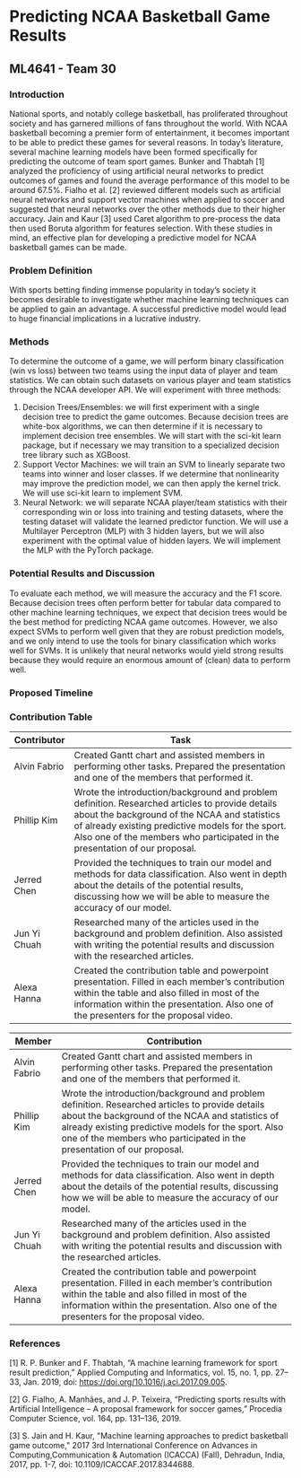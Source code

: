 # Predicting NCAA Basketball Game Results
## ML4641 - Team 30
### Introduction
National sports, and notably college basketball, has proliferated throughout society and has garnered millions of fans throughout the world. With NCAA basketball becoming a premier form of entertainment, it becomes important to be able to predict these games for several reasons. In today’s literature, several machine learning models have been formed specifically for predicting the outcome of team sport games. Bunker and Thabtah [1] analyzed the proficiency of using artificial neural networks to predict outcomes of games and found the average performance of this model to be around 67.5%. Fialho et al. [2] reviewed different models such as artificial neural networks and support vector machines when applied to soccer and suggested that neural networks over the other methods due to their higher accuracy. Jain and Kaur [3] used Caret algorithm to pre-process the data then used Boruta algorithm for features selection. With these studies in mind, an effective plan for developing a predictive model for NCAA basketball games can be made.
### Problem Definition
With sports betting finding immense popularity in today’s society it becomes desirable to investigate whether machine learning techniques can be applied to gain an advantage. A successful predictive model would lead to huge financial implications in a lucrative industry.
### Methods
To determine the outcome of a game, we will perform binary classification (win vs loss) between two teams using the input data of player and team statistics. We can obtain such datasets on various player and team statistics through the NCAA developer API. We will experiment with three methods:
1. Decision Trees/Ensembles: we will first experiment with a single decision tree to predict the game outcomes. Because decision trees are white-box algorithms, we can then determine if it is necessary to implement decision tree ensembles. We will start with the sci-kit learn package, but if necessary we may transition to a specialized decision tree library such as XGBoost.
2. Support Vector Machines: we will train an SVM to linearly separate two teams into winner and loser classes. If we determine that nonlinearity may improve the prediction model, we can then apply the kernel trick. We will use sci-kit learn to implement SVM.
3. Neural Network: we will separate NCAA player/team statistics with their corresponding win or loss into training and testing datasets, where the testing dataset will validate the learned predictor function. We will use a Multilayer Perceptron (MLP) with 3 hidden layers, but we will also experiment with the optimal value of hidden layers. We will implement the MLP with the PyTorch package.

### Potential Results and Discussion
To evaluate each method, we will measure the accuracy and the F1 score. Because decision trees often perform better for tabular data compared to other machine learning techniques, we expect that decision trees would be the best method for predicting NCAA game outcomes. However, we also expect SVMs to perform well given that they are robust prediction models, and we only intend to use the tools for binary classification which works well for SVMs. It is unlikely that neural networks would yield strong results because they would require an enormous amount of (clean) data to perform well.
### Proposed Timeline
### Contribution Table

| Contributor                    | Task                                                                     |
|--------------------------------|--------------------------------------------------------------------------|
| Alvin Fabrio                   | Created Gantt chart and assisted members in performing other tasks. Prepared the presentation and one of the members that performed it.                                                       |
| Phillip Kim                    | Wrote the introduction/background and problem definition. Researched articles to provide details about the background of the NCAA and statistics of already existing predictive models for the sport. Also one of the members who participated in the presentation of our proposal.                                                 |
| Jerred Chen                    | Provided the techniques to train our model and methods for data classification. Also went in depth about the details of the potential results, discussing how we will be able to measure the accuracy of our model.                              |
| Jun Yi Chuah                   | Researched many of the articles used in the background and problem definition. Also assisted with writing the potential results and discussion with the researched articles.                               |
| Alexa Hanna                    | Created the contribution table and powerpoint presentation. Filled in each member’s contribution within the table and also filled in most of the information within the presentation. Also one of the presenters for the proposal video.                                                             

Member | Contribution
------ | ------
Alvin Fabrio | Created Gantt chart and assisted members in performing other tasks. Prepared the presentation and one of the members that performed it.
Phillip Kim | Wrote the introduction/background and problem definition. Researched articles to provide details about the background of the NCAA and statistics of already existing predictive models for the sport. Also one of the members who participated in the presentation of our proposal.
Jerred Chen | Provided the techniques to train our model and methods for data classification. Also went in depth about the details of the potential results, discussing how we will be able to measure the accuracy of our model.
Jun Yi Chuah | Researched many of the articles used in the background and problem definition. Also assisted with writing the potential results and discussion with the researched articles.
Alexa Hanna | Created the contribution table and powerpoint presentation. Filled in each member’s contribution within the table and also filled in most of the information within the presentation. Also one of the presenters for the proposal video.

### References
[1] R. P. Bunker and F. Thabtah, “A machine learning framework for sport result prediction,” Applied Computing and Informatics, vol. 15, no. 1, pp. 27–33, Jan. 2019, doi: https://doi.org/10.1016/j.aci.2017.09.005.

[2] G. Fialho, A. Manhães, and J. P. Teixeira, “Predicting sports results with Artificial Intelligence – A proposal framework for soccer games,” Procedia Computer Science, vol. 164, pp. 131–136, 2019. 

[3] S. Jain and H. Kaur, "Machine learning approaches to predict basketball game outcome," 2017 3rd International Conference on Advances in Computing,Communication & Automation (ICACCA) (Fall), Dehradun, India, 2017, pp. 1-7, doi: 10.1109/ICACCAF.2017.8344688.
